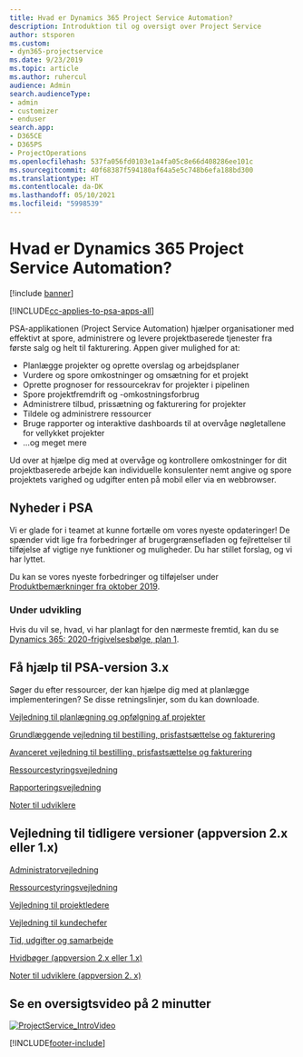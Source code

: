 ```yaml
---
title: Hvad er Dynamics 365 Project Service Automation?
description: Introduktion til og oversigt over Project Service
author: stsporen
ms.custom:
- dyn365-projectservice
ms.date: 9/23/2019
ms.topic: article
ms.author: ruhercul
audience: Admin
search.audienceType:
- admin
- customizer
- enduser
search.app:
- D365CE
- D365PS
- ProjectOperations
ms.openlocfilehash: 537fa056fd0103e1a4fa05c8e66d408286ee101c
ms.sourcegitcommit: 40f68387f594180af64a5e5c748b6efa188bd300
ms.translationtype: HT
ms.contentlocale: da-DK
ms.lasthandoff: 05/10/2021
ms.locfileid: "5998539"
---
```

# <a name="what-is-dynamics-365-project-service-automation"></a>Hvad er Dynamics 365 Project Service Automation?

[!include [banner](../includes/psa-now-project-operations.md)]

[!INCLUDE[cc-applies-to-psa-apps-all](../includes/cc-applies-to-psa-apps-all.md)]

PSA-applikationen (Project Service Automation) hjælper organisationer med effektivt at spore, administrere og levere projektbaserede tjenester fra første salg og helt til fakturering. Appen giver mulighed for at:

- Planlægge projekter og oprette overslag og arbejdsplaner
- Vurdere og spore omkostninger og omsætning for et projekt
- Oprette prognoser for ressourcekrav for projekter i pipelinen
- Spore projektfremdrift og -omkostningsforbrug
- Administrere tilbud, prissætning og fakturering for projekter
- Tildele og administrere ressourcer
- Bruge rapporter og interaktive dashboards til at overvåge nøgletallene for vellykket projekter
- ...og meget mere

Ud over at hjælpe dig med at overvåge og kontrollere omkostninger for dit projektbaserede arbejde kan individuelle konsulenter nemt angive og spore projektets varighed og udgifter enten på mobil eller via en webbrowser.

## <a name="whats-new-in-psa"></a>Nyheder i PSA
Vi er glade for i teamet at kunne fortælle om vores nyeste opdateringer! De spænder vidt lige fra forbedringer af brugergrænsefladen og fejlrettelser til tilføjelse af vigtige nye funktioner og muligheder. Du har stillet forslag, og vi har lyttet.

Du kan se vores nyeste forbedringer og tilføjelser under [Produktbemærkninger fra oktober 2019](/dynamics365-release-plan/2019wave2/index).

### <a name="in-development"></a>Under udvikling
Hvis du vil se, hvad, vi har planlagt for den nærmeste fremtid, kan du se [Dynamics 365: 2020-frigivelsesbølge, plan 1](/dynamics365-release-plan/2020wave1/index).

## <a name="get-help-with-psa-version-3x"></a>Få hjælp til PSA-version 3.x
Søger du efter ressourcer, der kan hjælpe dig med at planlægge implementeringen? Se disse retningslinjer, som du kan downloade.

 [Vejledning til planlægning og opfølgning af projekter](../psa/implementation-guides/project-planning-tracking.md)

 [Grundlæggende vejledning til bestilling, prisfastsættelse og fakturering](../psa/implementation-guides/begin-quoting-pricing-billing.md)

 [Avanceret vejledning til bestilling, prisfastsættelse og fakturering](../psa/implementation-guides/adv-quoting-pricing-billing.md)

 [Ressourcestyringsvejledning](../psa/implementation-guides/resource-management-guide.md)

 [Rapporteringsvejledning](../psa/implementation-guides/reporting-guide.md)

 [Noter til udviklere](../psa/developer-guides/overview-dev-notes-v3.x.md)

## <a name="guidance-for-earlier-versions-app-version-2x-or-1x"></a>Vejledning til tidligere versioner (appversion 2.x eller 1.x)
 [Administratorvejledning](../psa/admin-guide.md)

 [Ressourcestyringsvejledning](../psa/resource-manager-guide.md)

 [Vejledning til projektledere](../psa/project-manager-guide.md)

 [Vejledning til kundechefer](../psa/account-manager-guide.md)

 [Tid, udgifter og samarbejde](../psa/time-expense-collaboration-guide.md)

 [Hvidbøger (appversion 2.x eller 1.x)](../psa/white-papers.md)

 [Noter til udviklere (appversion 2. x)](../psa/developer-guides/add-custom-qoi-forms-v2.x.md)

 ## <a name="watch-a-2-minute-overview-video"></a>Se en oversigtsvideo på 2 minutter
 <a name="heroArea"></a> [![ProjectService_IntroVideo](../psa/media/project-service-intro-video.png "ProjectService_IntroVideo")](https://go.microsoft.com/fwlink/p/?LinkId=799457)




[!INCLUDE[footer-include](../includes/footer-banner.md)]
